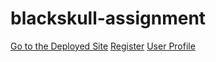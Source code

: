 # blackskull-assignment

[Go to the Deployed Site](https://blackskull-assignment.vercel.app/)
[Register](https://blackskull-assignment.vercel.app/register)
[User Profile](https://blackskull-assignment.vercel.app/user/profile)
